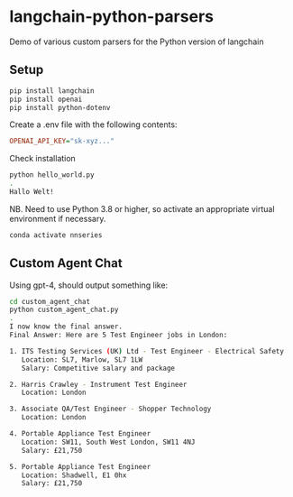 # langchain-python-parsers

Demo of various custom parsers for the Python version of langchain

## Setup

```sh
pip install langchain
pip install openai
pip install python-dotenv
```

Create a .env file with the following contents:

```ini
OPENAI_API_KEY="sk-xyz..."
```

Check installation

```sh
python hello_world.py
.
Hallo Welt!
```

NB. Need to use Python 3.8 or higher, so activate an appropriate virtual environment if necessary.

```sh
conda activate nnseries
```

## Custom Agent Chat

Using gpt-4, should output something like:

```sh
cd custom_agent_chat
python custom_agent_chat.py
.
I now know the final answer.
Final Answer: Here are 5 Test Engineer jobs in London:

1. ITS Testing Services (UK) Ltd - Test Engineer - Electrical Safety
   Location: SL7, Marlow, SL7 1LW
   Salary: Competitive salary and package

2. Harris Crawley - Instrument Test Engineer
   Location: London

3. Associate QA/Test Engineer - Shopper Technology
   Location: London

4. Portable Appliance Test Engineer
   Location: SW11, South West London, SW11 4NJ
   Salary: £21,750

5. Portable Appliance Test Engineer
   Location: Shadwell, E1 0hx
   Salary: £21,750
```
